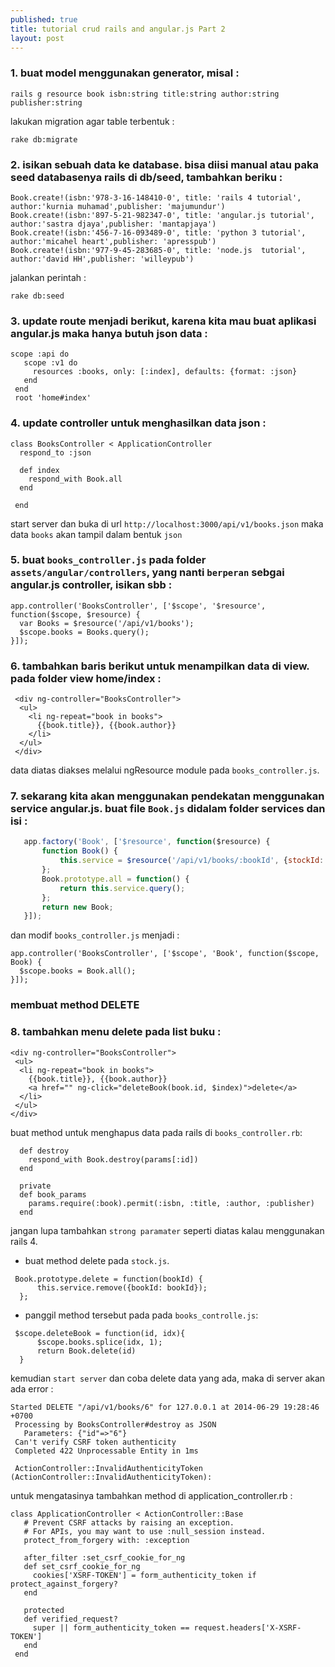 ```yaml
---
published: true
title: tutorial crud rails and angular.js Part 2
layout: post
---
```


### 1. buat model menggunakan generator, misal :
 
  ```
  rails g resource book isbn:string title:string author:string publisher:string
  ```

  lakukan migration agar table terbentuk :
  ```
  rake db:migrate
  ```

### 2. isikan sebuah data ke database. bisa diisi manual atau paka seed databasenya rails di db/seed, tambahkan beriku :
  
 ```
 Book.create!(isbn:'978-3-16-148410-0', title: 'rails 4 tutorial', author:'kurnia muhamad',publisher: 'majumundur')
 Book.create!(isbn:'897-5-21-982347-0', title: 'angular.js tutorial', author:'sastra djaya',publisher: 'mantapjaya')
 Book.create!(isbn:'456-7-16-093489-0', title: 'python 3 tutorial', author:'micahel heart',publisher: 'apresspub') 
 Book.create!(isbn:'977-9-45-283685-0', title: 'node.js  tutorial', author:'david HH',publisher: 'willeypub')
 ```
 jalankan perintah :
 ```
 rake db:seed
 ```
 
 
### 3. update route menjadi berikut, karena kita mau buat aplikasi angular.js maka hanya butuh json data :

 ```
 scope :api do
    scope :v1 do
      resources :books, only: [:index], defaults: {format: :json}
    end
  end
  root 'home#index'
 ```
 
### 4. update controller untuk menghasilkan data json :

 ```
 class BooksController < ApplicationController
   respond_to :json
 
   def index
     respond_with Book.all
   end

  end

 ```
 start server dan buka di url `http://localhost:3000/api/v1/books.json` maka data `books` akan tampil dalam bentuk `json`

### 5. buat `books_controller.js` pada folder `assets/angular/controllers`, yang nanti `berperan` sebgai angular.js controller, isikan    sbb :
  
  ```
  app.controller('BooksController', ['$scope', '$resource', function($scope, $resource) {
    var Books = $resource('/api/v1/books');
    $scope.books = Books.query();
  }]);
  ```

### 6. tambahkan baris berikut untuk menampilkan data di view. pada folder view home/index :
 
```erb
 <div ng-controller="BooksController">
  <ul>
    <li ng-repeat="book in books">
      {{book.title}}, {{book.author}}
    </li>
  </ul>
 </div>
 ```

 data diatas diakses melalui ngResource module pada `books_controller.js`.
 
### 7. sekarang kita akan menggunakan pendekatan menggunakan service angular.js. buat file `Book.js` didalam folder services dan isi :

```javascript
   app.factory('Book', ['$resource', function($resource) {
       function Book() {
           this.service = $resource('/api/v1/books/:bookId', {stockId: '@id'});
       };
       Book.prototype.all = function() {
           return this.service.query();
       };
       return new Book;
   }]);
```
  
  dan modif `books_controller.js` menjadi :
  ```
  app.controller('BooksController', ['$scope', 'Book', function($scope, Book) {
    $scope.books = Book.all();
  }]);
  ```
### membuat method DELETE 

### 8. tambahkan menu delete pada list buku :
  ```
  <div ng-controller="BooksController">
   <ul>
    <li ng-repeat="book in books">
      {{book.title}}, {{book.author}}
      <a href="" ng-click="deleteBook(book.id, $index)">delete</a>
    </li>
   </ul>
  </div>
  ```
  buat method untuk menghapus data pada rails di `books_controller.rb`:
  ```
    def destroy
      respond_with Book.destroy(params[:id])
    end
  
    private
    def book_params
      params.require(:book).permit(:isbn, :title, :author, :publisher)
    end

  ```
  jangan lupa tambahkan `strong paramater` seperti diatas kalau menggunakan rails 4.
  
  - buat method delete pada `stock.js`.
  ```
   Book.prototype.delete = function(bookId) {
        this.service.remove({bookId: bookId});
    };
  ```
  - panggil method tersebut pada pada `books_controlle.js`:
  
  ```
   $scope.deleteBook = function(id, idx){
        $scope.books.splice(idx, 1);
        return Book.delete(id)
    }
  ```
  
  kemudian `start server` dan coba delete data yang ada, maka di server akan ada error :
  ```
  Started DELETE "/api/v1/books/6" for 127.0.0.1 at 2014-06-29 19:28:46 +0700
   Processing by BooksController#destroy as JSON
     Parameters: {"id"=>"6"}
   Can't verify CSRF token authenticity
   Completed 422 Unprocessable Entity in 1ms
   
   ActionController::InvalidAuthenticityToken (ActionController::InvalidAuthenticityToken):

  ```
  untuk mengatasinya tambahkan method di application_controller.rb :
  ```
  class ApplicationController < ActionController::Base
     # Prevent CSRF attacks by raising an exception.
     # For APIs, you may want to use :null_session instead.
     protect_from_forgery with: :exception
   
     after_filter :set_csrf_cookie_for_ng
     def set_csrf_cookie_for_ng
       cookies['XSRF-TOKEN'] = form_authenticity_token if protect_against_forgery?
     end
   
     protected
     def verified_request?
       super || form_authenticity_token == request.headers['X-XSRF-TOKEN']
     end
   end

  ```
  

